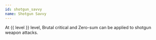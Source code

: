 ```yaml
---
id: shotgun_savvy
name: Shotgun Savvy
---
```

At {{ level }} level, Brutal critical and Zero-sum can be applied to shotgun weapon attacks.

